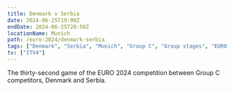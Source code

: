```yaml
---
title: Denmark v Serbia
date: 2024-06-25T19:00Z
endDate: 2024-06-25T20:50Z
locationName: Munich
path: /euro-2024/denmark-serbia
tags: ["Denmark", "Serbia", "Munich", "Group C", "Group stages", "EURO 2024"]
tv: ["ITV4"]
---
```


The thirty-second game of the EURO 2024 competition between Group C competitors, Denmark and Serbia.
